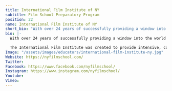 ```yaml
---
title: International Film Institute of NY
subtitle: Film School Preparatory Program
position: 22
name: International Film Institute of NY
short_bio: "With over 24 years of successfully providing a window into the world of filmmaking, the International Film Institute of New York continues to inspire and support individuals on their journey toward either a higher education in film or a foundation to building a career in the industry in a conservatory setting focused on storytelling."
bio: |-
  With over 24 years of successfully providing a window into the world of filmmaking, the International Film Institute of New York continues to inspire and support individuals on their journey toward either a higher education in film or a foundation to building a career in the industry in a conservatory setting focused on storytelling.

  The International Film Institute was created to provide intensive, comprehensive, and quality training in the art and craft of cinematic story telling including, but not limited to, screenwriting, directing, production, and editing lead to the creation of a short film by each student. In addition to learning the technical disciplines and aesthetic principles of filmmaking, students also watch and discuss classic films being given, thereby, a sense of the historical and culture context of motion pictures in our society. Filmmaking – narrative, documentary, or experimental – is a collaborative endeavor and developing that skill, which will serve them well in the industry and beyond, will be an essential component of their experience at IFI.
Image: "/assets/images/educators/international-film-institute-ny.jpg"
Website: https://nyfilmschool.com/
Twitter: 
Facebook: https://www.facebook.com/nyfilmschool/
Instagram: https://www.instagram.com/nyfilmschool/
Youtube: 
Vimeo: 
---
```


